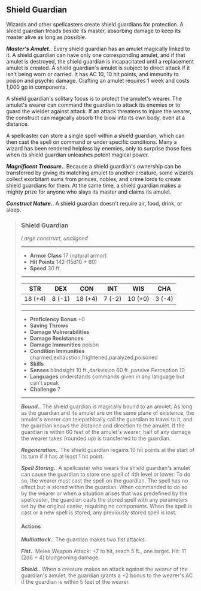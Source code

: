 ## Shield Guardian
Wizards and other spellcasters create shield guardians for protection. A shield guardian treads beside its master, absorbing damage to keep its master alive as long as possible.

***Master's Amulet.***. Every shield guardian has an amulet magically linked to it. A shield guardian can have only one corresponding amulet, and if that amulet is destroyed, the shield guardian is incapacitated until a replacement amulet is created. A shield guardian's amulet is subject to direct attack if it isn't being worn or carried. It has AC 10, 10 hit points, and immunity to poison and psychic damage. Crafting an amulet requires 1 week and costs 1,000 gp in components.

A shield guardian's solitary focus is to protect the amulet's wearer. The amulet's wearer can command the guardian to attack its enemies or to guard the wielder against attack. If an attack threatens to injure the wearer, the construct can magically absorb the blow into its own body, even at a distance.

A spellcaster can store a single spell within a shield guardian, which can then cast the spell on command or under specific conditions. Many a wizard has been rendered helpless by enemies, only to surprise those foes when its shield guardian unleashes potent magical power.

***Magnificent Treasure.***. Because a shield guardian's ownership can be transferred by giving its matching amulet to another creature, some wizards collect exorbitant sums from princes, nobles, and crime lords to create shield guardians for them. At the same time, a shield guardian makes a mighty prize for anyone who slays its master and claims its amulet.

***Construct Nature.***. A shield guardian doesn't require air, food, drink, or sleep.

>### Shield Guardian
>*Large construct, unaligned*
>___
>- **Armor Class** 17 (natural armor)
>- **Hit Points** 142 (15d10 + 60)
>- **Speed** 30 ft.
>___
>|**STR**|**DEX**|**CON**|**INT**|**WIS**|**CHA**|
>|:---:|:---:|:---:|:---:|:---:|:---:|
>|18 (+4)|8 (-1)|18 (+4)|7 (-2)|10 (+0)|3 (-4)|
>
>___
>- **Proficiency Bonus** +0
>- **Saving Throws** 
>- **Damage Vulnerabilities** 
>- **Damage Resistances** 
>- **Damage Immunities** poison
>- **Condition Immunities** charmed,exhaustion,frightened,paralyzed,poisoned
>- **Skills** 
>- **Senses** blindsight 10 ft.,darkvision 60 ft.,passive Perception 10
>- **Languages** understands commands given in any language but can't speak
>- **Challenge** 7
>___
>***Bound.***. The shield guardian is magically bound to an amulet. As long as the guardian and its amulet are on the same plane of existence, the amulet's wearer can telepathically call the guardian to travel to it, and the guardian knows the distance and direction to the amulet. If the guardian is within 60 feet of the amulet's wearer, half of any damage the wearer takes (rounded up) is transferred to the guardian.
>
>***Regeneration.***. The shield guardian regains 10 hit points at the start of its turn if it has at least 1 hit point.
>
>***Spell Storing.***. A spellcaster who wears the shield guardian's amulet can cause the guardian to store one spell of 4th level or lower. To do so, the wearer must cast the spell on the guardian. The spell has no effect but is stored within the guardian. When commanded to do so by the wearer or when a situation arises that was predefined by the spellcaster, the guardian casts the stored spell with any parameters set by the original caster, requiring no components. When the spell is cast or a new spell is stored, any previously stored spell is lost.
>
>#### Actions
>***Multiattack.***. The guardian makes two fist attacks.
>
>***Fist.***. Melee Weapon Attack: +7 to hit, reach 5 ft., one target. Hit: 11 (2d6 + 4) bludgeoning damage.
>
>***Shield.***. When a creature makes an attack against the wearer of the guardian's amulet, the guardian grants a +2 bonus to the wearer's AC if the guardian is within 5 feet of the wearer.
>
